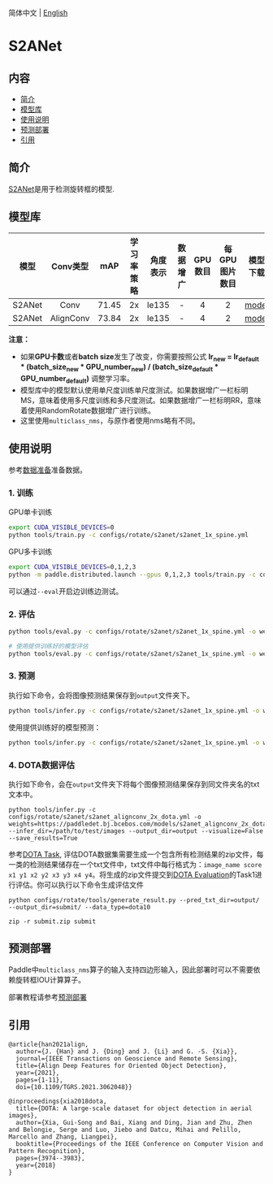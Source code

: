 简体中文 | [English](README_en.md)

# S2ANet

## 内容
- [简介](#简介)
- [模型库](#模型库)
- [使用说明](#使用说明)
- [预测部署](#预测部署)
- [引用](#引用)

## 简介

[S2ANet](https://arxiv.org/pdf/2008.09397.pdf)是用于检测旋转框的模型.

## 模型库

| 模型 | Conv类型 | mAP | 学习率策略 | 角度表示 | 数据增广 | GPU数目 | 每GPU图片数目 | 模型下载 | 配置文件 |
|:---:|:------:|:----:|:---------:|:-----:|:--------:|:-----:|:------------:|:-------:|:------:|
| S2ANet | Conv | 71.45 | 2x | le135 | - | 4 | 2 | [model](https://paddledet.bj.bcebos.com/models/s2anet_conv_2x_dota.pdparams) | [config](https://github.com/PaddlePaddle/PaddleDetection/tree/develop/configs/rotate/s2anet/s2anet_conv_2x_dota.yml) |
| S2ANet | AlignConv | 73.84 | 2x | le135 | - | 4 | 2 | [model](https://paddledet.bj.bcebos.com/models/s2anet_alignconv_2x_dota.pdparams) | [config](https://github.com/PaddlePaddle/PaddleDetection/tree/develop/configs/rotate/s2anet/s2anet_alignconv_2x_dota.yml) |

**注意：**

- 如果**GPU卡数**或者**batch size**发生了改变，你需要按照公式 **lr<sub>new</sub> = lr<sub>default</sub> * (batch_size<sub>new</sub> * GPU_number<sub>new</sub>) / (batch_size<sub>default</sub> * GPU_number<sub>default</sub>)** 调整学习率。
- 模型库中的模型默认使用单尺度训练单尺度测试。如果数据增广一栏标明MS，意味着使用多尺度训练和多尺度测试。如果数据增广一栏标明RR，意味着使用RandomRotate数据增广进行训练。
- 这里使用`multiclass_nms`，与原作者使用nms略有不同。


## 使用说明

参考[数据准备](../README.md#数据准备)准备数据。

### 1. 训练

GPU单卡训练
```bash
export CUDA_VISIBLE_DEVICES=0
python tools/train.py -c configs/rotate/s2anet/s2anet_1x_spine.yml
```

GPU多卡训练
```bash
export CUDA_VISIBLE_DEVICES=0,1,2,3
python -m paddle.distributed.launch --gpus 0,1,2,3 tools/train.py -c configs/rotate/s2anet/s2anet_1x_spine.yml
```

可以通过`--eval`开启边训练边测试。

### 2. 评估
```bash
python tools/eval.py -c configs/rotate/s2anet/s2anet_1x_spine.yml -o weights=output/s2anet_1x_spine/model_final.pdparams

# 使用提供训练好的模型评估
python tools/eval.py -c configs/rotate/s2anet/s2anet_1x_spine.yml -o weights=https://paddledet.bj.bcebos.com/models/s2anet_1x_spine.pdparams
```

### 3. 预测
执行如下命令，会将图像预测结果保存到`output`文件夹下。
```bash
python tools/infer.py -c configs/rotate/s2anet/s2anet_1x_spine.yml -o weights=output/s2anet_1x_spine/model_final.pdparams --infer_img=demo/39006.jpg --draw_threshold=0.3
```
使用提供训练好的模型预测：
```bash
python tools/infer.py -c configs/rotate/s2anet/s2anet_1x_spine.yml -o weights=https://paddledet.bj.bcebos.com/models/s2anet_1x_spine.pdparams --infer_img=demo/39006.jpg --draw_threshold=0.3
```

### 4. DOTA数据评估
执行如下命令，会在`output`文件夹下将每个图像预测结果保存到同文件夹名的txt文本中。
```
python tools/infer.py -c configs/rotate/s2anet/s2anet_alignconv_2x_dota.yml -o weights=https://paddledet.bj.bcebos.com/models/s2anet_alignconv_2x_dota.pdparams --infer_dir=/path/to/test/images --output_dir=output --visualize=False --save_results=True
```
参考[DOTA Task](https://captain-whu.github.io/DOTA/tasks.html), 评估DOTA数据集需要生成一个包含所有检测结果的zip文件，每一类的检测结果储存在一个txt文件中，txt文件中每行格式为：`image_name score x1 y1 x2 y2 x3 y3 x4 y4`。将生成的zip文件提交到[DOTA Evaluation](https://captain-whu.github.io/DOTA/evaluation.html)的Task1进行评估。你可以执行以下命令生成评估文件
```
python configs/rotate/tools/generate_result.py --pred_txt_dir=output/ --output_dir=submit/ --data_type=dota10

zip -r submit.zip submit
```

## 预测部署

Paddle中`multiclass_nms`算子的输入支持四边形输入，因此部署时可以不需要依赖旋转框IOU计算算子。

部署教程请参考[预测部署](../../../deploy/README.md)


## 引用
```
@article{han2021align,  
  author={J. {Han} and J. {Ding} and J. {Li} and G. -S. {Xia}},  
  journal={IEEE Transactions on Geoscience and Remote Sensing},  
  title={Align Deep Features for Oriented Object Detection},  
  year={2021},
  pages={1-11},  
  doi={10.1109/TGRS.2021.3062048}}

@inproceedings{xia2018dota,
  title={DOTA: A large-scale dataset for object detection in aerial images},
  author={Xia, Gui-Song and Bai, Xiang and Ding, Jian and Zhu, Zhen and Belongie, Serge and Luo, Jiebo and Datcu, Mihai and Pelillo, Marcello and Zhang, Liangpei},
  booktitle={Proceedings of the IEEE Conference on Computer Vision and Pattern Recognition},
  pages={3974--3983},
  year={2018}
}
```
